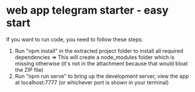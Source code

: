 # web app telegram starter - easy start
If you want to run code, you need to follow these steps:
1. Run "npm install" in the extracted project folder to install all required dependencies => This will create a node_modules folder which is missing otherwise (it's not in the attachment because that would bloat the ZIP file)
2. Run "npm run serve" to bring up the development server, view the app at localhost:7777 (or whichever port is shown in your terminal)